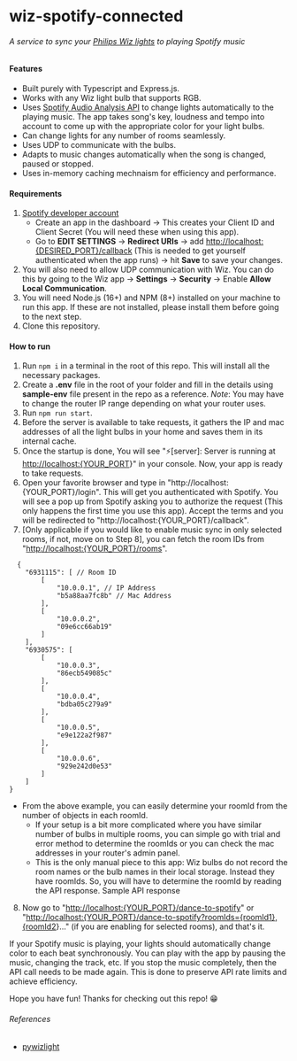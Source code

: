 # wiz-spotify-connected

###### A service to sync your [Philips Wiz lights](https://www.wizconnected.com/) to playing Spotify music

#### Features

* Built purely with Typescript and Express.js.
* Works with any Wiz light bulb that supports RGB.
* Uses [Spotify Audio Analysis API](https://developer.spotify.com/documentation/web-api/reference/#/operations/get-audio-analysis) to change lights automatically to the playing music. The app takes song's key, loudness and tempo into account to come up with the appropriate color for your light bulbs.
* Can change lights for any number of rooms seamlessly.
* Uses UDP to communicate with the bulbs.
* Adapts to music changes automatically when the song is changed, paused or stopped.
* Uses in-memory caching mechnaism for efficiency and performance.

#### Requirements

1. [Spotify developer account](https://developer.spotify.com/dashboard)
    * Create an app in the dashboard -> This creates your Client ID and Client Secret (You will need these when using this app).
    * Go to **EDIT SETTINGS** -> **Redirect URIs** -> add [http://localhost:{DESIRED\_PORT}/callback](http://localhost:%7BDESIRED_PORT%7D/callback) (This is needed to get yourself authenticated when the app runs) -> hit **Save** to save your changes.
2. You will also need to allow UDP communication with Wiz. You can do this by going to the Wiz app -> **Settings** -> **Security** -> Enable **Allow Local Communication**.
3. You will need Node.js (16+) and NPM (8+) installed on your machine to run this app. If these are not installed, please install them before going to the next step.
4. Clone this repository.

#### How to run

1. Run `npm i` in a terminal in the root of this repo. This will install all the necessary packages.
2. Create a **.env** file in the root of your folder and fill in the details using **sample-env** file present in the repo as a reference.
*Note*: You may have to change the router IP range depending on what your router uses.
3. Run `npm run start`.
4. Before the server is available to take requests, it gathers the IP and mac addresses of all the light bulbs in your home and saves them in its internal cache.
5. Once the startup is done, You will see "⚡️[server]: Server is running at [http://localhost:{YOUR\_PORT](http://localhost:%7BYOUR_PORT)}" in your console. Now, your app is ready to take requests.
6. Open your favorite browser and type in "http://localhost:{YOUR\_PORT}/login". This will get you authenticated with Spotify. You will see a pop up from Spotify asking you to authorize the request (This only happens the first time you use this app). Accept the terms and you will be redirected to "http://localhost:{YOUR\_PORT}/callback".
7. [Only applicable if you would like to enable music sync in only selected rooms, if not, move on to Step 8], you can fetch the room IDs from "[http://localhost:{YOUR\_PORT}/rooms](http://localhost:%7BYOUR_PORT%7D/rooms)".

```
  {
    "6931115": [ // Room ID
        [
            "10.0.0.1", // IP Address
            "b5a88aa7fc8b" // Mac Address
        ],
        [
            "10.0.0.2",
            "09e6cc66ab19"
        ]
    ],
    "6930575": [
        [
            "10.0.0.3",
            "86ecb549085c"
        ],
        [
            "10.0.0.4",
            "bdba05c279a9"
        ],
        [
            "10.0.0.5",
            "e9e122a2f987"
        ],
        [
            "10.0.0.6",
            "929e242d0e53"
        ]
    ]
}
```

* From the above example, you can easily determine your roomId from the number of objects in each roomId.
    * If your setup is a bit more complicated where you have similar number of bulbs in multiple rooms, you can simple go with trial and error method to determine the roomIds or you can check the mac addresses in your router's admin panel.
    * This is the only manual piece to this app: Wiz bulbs do not record the room names or the bulb names in their local storage. Instead they have roomIds. So, you will have to determine the roomId by reading the API response.
    Sample API response
8. Now go to "[http://localhost:{YOUR\_PORT}/dance-to-spotify](http://localhost:%7BYOUR_PORT%7D/dance-to-spotify)" or "[http://localhost:{YOUR\_PORT}/dance-to-spotify?roomIds={roomId1},{roomId2](http://localhost:%7BYOUR_PORT%7D/dance-to-spotify?roomIds=%7BroomId1%7D,%7BroomId2)}..." (if you are enabling for selected rooms), and that's it.

If your Spotify music is playing, your lights should automatically change color to each beat synchronously. You can play with the app by pausing the music, changing the track, etc. If you stop the music completely, then the API call needs to be made again. This is done to preserve API rate limits and achieve efficiency.

Hope you have fun! Thanks for checking out this repo! 😁

###### References

* [pywizlight](https://github.com/sbidy/pywizlight)